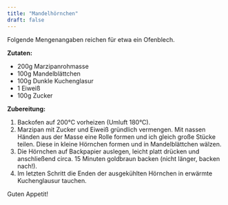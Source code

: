 ```yaml
---
title: "Mandelhörnchen"
draft: false
---
```


Folgende Mengenangaben reichen für etwa ein Ofenblech.

**Zutaten:**
- 200g Marzipanrohmasse
- 100g Mandelblättchen
- 100g Dunkle Kuchenglasur
- 1 Eiweiß
- 100g Zucker

**Zubereitung:**
1. Backofen auf 200°C vorheizen (Umluft 180°C).
2. Marzipan mit Zucker und Eiweiß gründlich vermengen. Mit nassen Händen aus der Masse eine Rolle formen und ich gleich große Stücke teilen. Diese in kleine Hörnchen formen und in Mandelblättchen wälzen.
4. Die Hörnchen auf Backpapier auslegen, leicht platt drücken und anschließend circa. 15 Minuten goldbraun backen (nicht länger, backen nach!).
6. Im letzten Schritt die Enden der ausgekühlten Hörnchen in erwärmte Kuchenglausur tauchen.

Guten Appetit!